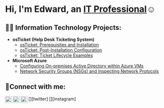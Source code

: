 <h1>Hi, I'm Edward, an <a href="https://www.linkedin.com/in/eddie-confer-689125269/">IT Professional</a>☺</h1>

<h2>👨‍💻 Information Technology Projects:</h2>

- <b>osTicket (Help Desk Ticketing System)</b>
  - [osTicket: Prerequisites and Installation](https://github.com/eddieconfer/osticket-prereqs)
  - [osTicket: Post-Installation Configuration](https://github.com/eddieconfer/post-install-config)
  - [osTicket: Ticket Lifecycle Examples](https://github.com/eddieconfer/ticket-lifecycle)
- <b>Microsoft Azure</b>
  - [Configuring On-premises Active Directory within Azure VMs](https://github.com/eddieconfer/configure-ad)
  - [Network Security Groups (NSGs) and Inspecting Network Protocols](https://github.com/eddieconfer/azure-network-protocols)

<h2>🤳Connect with me:</h2>

[<img align="left" alt="Josh | Twitter" width="22px" src="https://cdn.jsdelivr.net/npm/simple-icons@v3/icons/twitter.svg" />][twitter]
[<img align="left" alt="Josh | LinkedIn" width="22px" src="https://cdn.jsdelivr.net/npm/simple-icons@v3/icons/linkedin.svg" />][linkedin]
[<img align="left" alt="Josh | Instagram" width="22px" src="https://cdn.jsdelivr.net/npm/simple-icons@v3/icons/instagram.svg" />][instagram]


[linkedin]: https://linkedin.com/in/Josh](https://www.linkedin.com/in/eddie-confer-689125269/)
